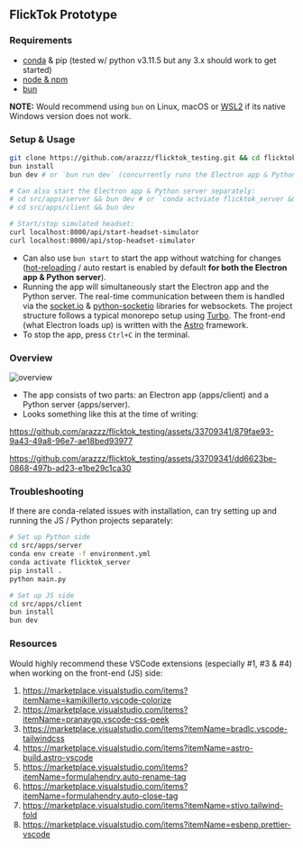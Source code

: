 ## FlickTok Prototype

### Requirements

- [conda](https://www.anaconda.com/download/success) & pip (tested w/ python v3.11.5 but any 3.x should work to get started)
- [node & npm](https://nodejs.org/)
- [bun](https://bun.sh/)

**NOTE:** Would recommend using `bun` on Linux, macOS or [WSL2](https://learn.microsoft.com/en-us/windows/wsl/install) if its native Windows version does not work.

### Setup & Usage

```bash
git clone https://github.com/arazzz/flicktok_testing.git && cd flicktok_testing && git switch new/prototype-uv-async
bun install
bun dev # or `bun run dev` (concurrently runs the Electron app & Python server)

# Can also start the Electron app & Python server separately:
# cd src/apps/server && bun dev # or `conda actviate flicktok_server && python main.py`
# cd src/apps/client && bun dev

# Start/stop simulated headset:
curl localhost:8000/api/start-headset-simulator
curl localhost:8000/api/stop-headset-simulator
```

- Can also use `bun start` to start the app without watching for changes ([hot-reloading](https://preview.redd.it/hot-reloading-edit-and-continue-for-flask-v0-pv9ldkgmijr81.gif?width=702&auto=webp&s=2912b0ce833a01871ed941eae514cf1e7388b4d5) / auto restart is enabled by default **for both the Electron app & Python server**).
- Running the app will simultaneously start the Electron app and the Python server. The real-time communication between them is handled via the [socket.io](https://socket.io/) & [python-socketio](https://python-socketio.readthedocs.io/en/stable/) libraries for websockets. The project structure follows a typical monorepo setup using [Turbo](https://turbo.build/). The front-end (what Electron loads up) is written with the [Astro](https://astro.build/) framework.
- To stop the app, press `Ctrl+C` in the terminal.

### Overview

![overview](https://github.com/arazzz/fliktok_testing/assets/33709341/81a025d1-3cd1-42d2-a421-50ccbac643c5)

- The app consists of two parts: an Electron app (apps/client) and a Python server (apps/server).
- Looks something like this at the time of writing:


https://github.com/arazzz/flicktok_testing/assets/33709341/879fae93-9a43-49a8-96e7-ae18bed93977



https://github.com/arazzz/flicktok_testing/assets/33709341/dd6623be-0868-497b-ad23-e1be29c1ca30


### Troubleshooting

If there are conda-related issues with installation, can try setting up and running the JS / Python projects separately:

```bash
# Set up Python side
cd src/apps/server
conda env create -f environment.yml
conda activate flicktok_server
pip install .
python main.py

# Set up JS side
cd src/apps/client
bun install
bun dev
```

### Resources

Would highly recommend these VSCode extensions (especially #1, #3 & #4) when working on the front-end (JS) side:
1. https://marketplace.visualstudio.com/items?itemName=kamikillerto.vscode-colorize
2. https://marketplace.visualstudio.com/items?itemName=pranaygp.vscode-css-peek
3. https://marketplace.visualstudio.com/items?itemName=bradlc.vscode-tailwindcss
4. https://marketplace.visualstudio.com/items?itemName=astro-build.astro-vscode
5. https://marketplace.visualstudio.com/items?itemName=formulahendry.auto-rename-tag
6. https://marketplace.visualstudio.com/items?itemName=formulahendry.auto-close-tag
7. https://marketplace.visualstudio.com/items?itemName=stivo.tailwind-fold
8. https://marketplace.visualstudio.com/items?itemName=esbenp.prettier-vscode
